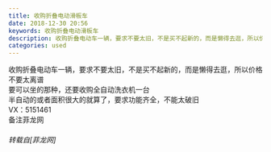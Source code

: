 ```yaml
---
title: 收购折叠电动滑板车
date: 2018-12-30 20:56
keywords: 收购折叠电动滑板车
description: 收购折叠电动车一辆，要求不要太旧，不是买不起新的，而是懒得去逛，所以价格不要太离谱要可以坐的那种，还要收购全自动洗衣机一台半自动的或者面积很大的就算了，要求功能齐全，不能太破旧VX：5151461备注菲龙网
categories: used
---
```

<td class="t_f" id="postmessage_2594059">

收购折叠电动车一辆，要求不要太旧，不是买不起新的，而是懒得去逛，所以价格不要太离谱<br/>
要可以坐的那种，还要收购全自动洗衣机一台<br/>
半自动的或者面积很大的就算了，要求功能齐全，不能太破旧<br/>
VX：5151461<br/>
备注菲龙网</td>
###### 转载自[菲龙网]